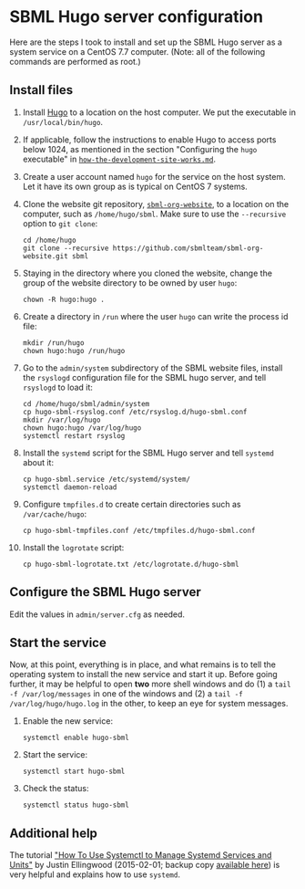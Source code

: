 SBML Hugo server configuration
==============================

Here are the steps I took to install and set up the SBML Hugo server as a system service on a CentOS 7.7 computer.  (Note: all of the following commands are performed as root.)

Install files
-------------

1. Install [Hugo](https://github.com/gohugoio/hugo/releases) to a location on the host computer.  We put the executable in `/usr/local/bin/hugo`.

2. If applicable, follow the instructions to enable Hugo to access ports below 1024, as mentioned in the section "Configuring the `hugo` executable" in [`how-the-development-site-works.md`](how-the-development-site-works.md).

3. Create a user account named `hugo` for the service on the host system.  Let it have its own group as is typical on CentOS 7 systems.

4. Clone the website git repository, [`sbml-org-website`](https://github.com/sbmlteam/sbml-org-website), to a location on the computer, such as `/home/hugo/sbml`.  Make sure to use the `--recursive` option to `git clone`:

    ``` shell
    cd /home/hugo
    git clone --recursive https://github.com/sbmlteam/sbml-org-website.git sbml
    ```

5. Staying in the directory where you cloned the website, change the group of the website directory to be owned by user `hugo`:

    ``` shell
    chown -R hugo:hugo .
    ```

6. Create a directory in `/run` where the user `hugo` can write the process id file:

    ``` shell
    mkdir /run/hugo
    chown hugo:hugo /run/hugo
    ```

6. Go to the `admin/system` subdirectory of the SBML website files, install the `rsyslogd` configuration file for the SBML hugo server, and tell `rsyslogd` to load it:

    ``` shell
    cd /home/hugo/sbml/admin/system
    cp hugo-sbml-rsyslog.conf /etc/rsyslog.d/hugo-sbml.conf
    mkdir /var/log/hugo
    chown hugo:hugo /var/log/hugo
    systemctl restart rsyslog
    ```

7. Install the `systemd` script for the SBML Hugo server and tell `systemd` about it:

    ``` shell
    cp hugo-sbml.service /etc/systemd/system/
    systemctl daemon-reload
    ```

8. Configure `tmpfiles.d` to create certain directories such as `/var/cache/hugo`:

    ``` shell
    cp hugo-sbml-tmpfiles.conf /etc/tmpfiles.d/hugo-sbml.conf
    ```

9. Install the `logrotate` script:

    ``` shell
    cp hugo-sbml-logrotate.txt /etc/logrotate.d/hugo-sbml
    ```


Configure the SBML Hugo server
------------------------------

Edit the values in `admin/server.cfg` as needed.


Start the service
-----------------

Now, at this point, everything is in place, and what remains is to tell the operating system to install the new service and start it up.  Before going further, it may be helpful to open **two** more shell windows and do (1) a `tail -f /var/log/messages` in one of the windows and (2) a `tail -f /var/log/hugo/hugo.log` in the other, to keep an eye for system messages.

1. Enable the new service:

    ``` shell
    systemctl enable hugo-sbml
    ```

2. Start the service:

    ``` shell
    systemctl start hugo-sbml
    ```

3. Check the status:

    ``` shell
    systemctl status hugo-sbml
    ```


Additional help
---------------

The tutorial ["How To Use Systemctl to Manage Systemd Services and Units"](https://www.digitalocean.com/community/tutorials/how-to-use-systemctl-to-manage-systemd-services-and-units) by Justin Ellingwood (2015-02-01; backup copy [available here](https://web.archive.org/web/20200817210556/https://www.digitalocean.com/community/tutorials/how-to-use-systemctl-to-manage-systemd-services-and-units)) is very helpful and explains how to use `systemd`.
